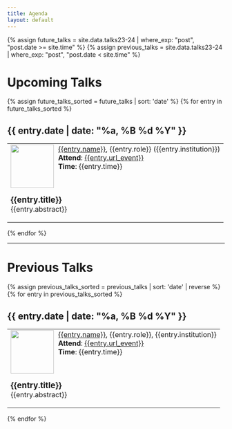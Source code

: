 ```yaml
---
title: Agenda
layout: default
---
```


{% assign future_talks = site.data.talks23-24 | where_exp: "post", "post.date >= site.time" %}
{% assign previous_talks = site.data.talks23-24 | where_exp: "post", "post.date < site.time" %}

<h1> Upcoming Talks </h1>
{% assign future_talks_sorted = future_talks | sort: 'date'  %}
{% for entry in future_talks_sorted %}
  <h2>{{ entry.date | date: "%a, %B %d %Y" }}</h2>
  <table style="width:100%">
    <tr><td>
    <img style="float:left; padding-right:10px" width="100px" src="{{ entry.image }}"/>
    <a href="{{entry.url_personal}}">{{entry.name}}</a>, {{entry.role}} ({{entry.institution}})<br/>
    <b>Attend</b>: <a href="{{entry.url_event}}">{{entry.url_event}}</a> <br/>
    <b>Time</b>: {{entry.time}}
    </td></tr>
    <tr><td style="padding-bottom: 20px;">
    <h3 style="margin-bottom: 0px; margin-top: 10px">{{entry.title}}</h3>
    {{entry.abstract}}
    </td></tr>
  </table>
{% endfor %}

<hr>

<h1> Previous Talks </h1>
{% assign previous_talks_sorted = previous_talks | sort: 'date' | reverse  %}
{% for entry in previous_talks_sorted %}
  <h2>{{ entry.date | date: "%a, %B %d %Y" }}</h2>
  <table style="width:100%">
    <tr><td>
    <img style="float:left; padding-right:10px" width="100px" src="{{ entry.image }}"/>
    <a href="{{entry.url_personal}}">{{entry.name}}</a>, {{entry.role}}, {{entry.institution}}<br/>
    <b>Attend</b>: <a href="{{entry.url_event}}">{{entry.url_event}}</a> <br/>
    <b>Time</b>: {{entry.time}}
    </td></tr>
    <tr><td style="padding-bottom: 20px;">
    <h3 style="margin-bottom: 0px; margin-top: 10px">{{entry.title}}</h3>
    {{entry.abstract}}
    </td></tr>
  </table>
{% endfor %}
